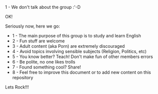 1 - We don't talk about the group :'-D

OK!

Seriously now, here we go:

- 1 - The main purpose of this group is to study and learn English
- 2 - Fun stuff are welcome
- 3 - Adult content (aka Porn) are extremely discouraged
- 4 - Avoid topics involving sensible subjects (Religion, Politics, etc)
- 5 - You know better? Teach! Don't make fun of other members errors
- 6 - Be polite, no one likes trolls
- 7 - Found something cool? Share!
- 8 - Feel free to improve this document or to add new content on this repository


Lets Rock!!!
